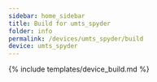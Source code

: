 ```yaml
---
sidebar: home_sidebar
title: Build for umts_spyder
folder: info
permalink: /devices/umts_spyder/build
device: umts_spyder
---
```

{% include templates/device_build.md %}
